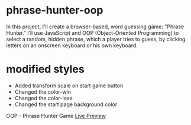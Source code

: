 # phrase-hunter-oop
 
In this project, I'll create a browser-based, word guessing game: "Phrase Hunter."
I’ll use JavaScript and OOP (Object-Oriented Programming) to select a random, hidden phrase, which a player tries to guess,
by clicking letters on an onscreen keyboard or his own keyboard.

# modified styles

* Added transform scale on start game button
* Changed the color-win 
* Changed the color-lose
* Changed the start page background color

OOP - Phrase Hunter Game [Live Preview](https://getoarm.github.io/phrase-hunter-oop/)
